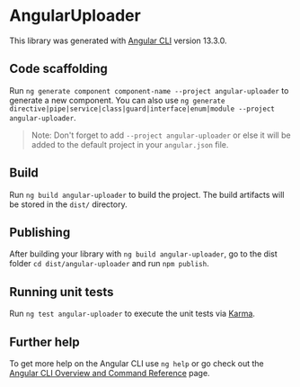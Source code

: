 # AngularUploader

This library was generated with [Angular CLI](https://github.com/angular/angular-cli) version 13.3.0.

## Code scaffolding

Run `ng generate component component-name --project angular-uploader` to generate a new component. You can also use `ng generate directive|pipe|service|class|guard|interface|enum|module --project angular-uploader`.
> Note: Don't forget to add `--project angular-uploader` or else it will be added to the default project in your `angular.json` file. 

## Build

Run `ng build angular-uploader` to build the project. The build artifacts will be stored in the `dist/` directory.

## Publishing

After building your library with `ng build angular-uploader`, go to the dist folder `cd dist/angular-uploader` and run `npm publish`.

## Running unit tests

Run `ng test angular-uploader` to execute the unit tests via [Karma](https://karma-runner.github.io).

## Further help

To get more help on the Angular CLI use `ng help` or go check out the [Angular CLI Overview and Command Reference](https://angular.io/cli) page.
